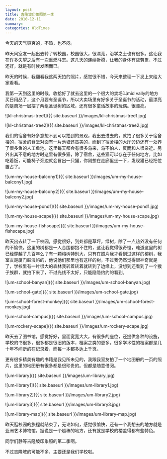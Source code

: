 ```yaml
---
layout: post
title: 吉隆坡印象照第一季
date: 2010-12-11
summary: 
categories: OldTimes
---
```


今天的天气爽爽的，不热，也不闷。

昨天同室友一起出去转了转校园，校园很大，很漂亮，治学之士也有很多。这让我在许多失望之后有一次重燃斗志。这几天的连续折腾，让我的身体有些劳累，不过还好，就是有时候发困而已。

昨天的时候，我翻看我这两天拍的照片，感觉很不错，今天来整理一下发上来给大家看看。

我第一天到这里的时候，收拾好了就去这里的一个很大的卖场叫mid vally的地方买日用品了，这个月要有圣诞节，所以大卖场里有好多关于圣诞节的活动，最漂亮的是商场一层摆了两组圣诞树的区域，还有很多童话故事的玩偶。很漂亮。

![kl-christmas-tree1]({{ site.baseurl }}/images/kl-christmas-tree1.jpg)

![kl-christmas-tree2]({{ site.baseurl }}/images/kl-christmas-tree2.jpg)


我们的宿舍有好多意想不到可以拍到的景观，我出去进去的，就拍了很多关于宿舍楼的，宿舍的食堂对面有一片池塘还蛮美的，而到了宿舍楼的大厅旁边还有一处养了很多鱼的人工鱼池。这里每天都会有很多鸟来，鸟不怕人，反而和人很亲近。另外出其不意的地方时这里有很多猫，除了宿舍，这些猫可以存在于任何地方，比如吃着饭，可能椅子旁边就会冒出一只猫，你刚想在走廊里坐一下，发现猫已经把位置占了。

![um-my-house-balcony1]({{ site.baseurl }}/images/um-my-house-balcony1.jpg)

![um-my-house-balcony2]({{ site.baseurl }}/images/um-my-house-balcony2.jpg)

![um-my-house-pond1]({{ site.baseurl }}/images/um-my-house-pond1.jpg)

![um-my-house-scape]({{ site.baseurl }}/images/um-my-house-scape.jpg)

![um-my-house-fishscape]({{ site.baseurl }}/images/um-my-house-fishscape.jpg)

昨天出去转了一下校园，感觉很好，到处都是草坪，绿树，除了一点热外没有任何的不愉快。这里的树都是一人合围都抱不住的，这让我觉得很奇怪，难道这里的树已经穿越了几百年么？有一颗榕树特别大，只有在照片我才看到过这样的榕树，我室友是厦门鼓浪屿的，他说他们那里也有这样的树，不过我仍然觉得很神奇就是了，学校里有一片很大的森林我转着转着就转到了边缘上，没想到还看到了一个猴子族群，就拍下来了，不过光线不太好，只能隐隐约约的看到。

![um-school-banyan]({{ site.baseurl }}/images/um-school-banyan.jpg)

![um-school-gate]({{ site.baseurl }}/images/um-school-gate.jpg)

![um-school-forest-monkey]({{ site.baseurl }}/images/um-school-forest-monkey.jpg)

![um-school-campus]({{ site.baseurl }}/images/um-school-campus.jpg)

![um-rockery-scape]({{ site.baseurl }}/images/um-rockery-scape.jpg)

昨天去了图书馆，感觉好好，里面宽宽大大，有很多的座位，还提供各种的设施，学校的书很多，很多都是很旧的版本，档案之类的更多，很多学术性的档案都是几十年不间断的在记录着，而每一本都多达上千页。

更有很多精美有趣的书籍是我见所未见的，我跟我室友拍了一个地图册的一页的照片，这里的地图册有很多都是很珍贵的。但都是随意借阅。

![um-library]({{ site.baseurl }}/images/um-library.jpg)

![um-library1]({{ site.baseurl }}/images/um-library1.jpg)

![um-library2]({{ site.baseurl }}/images/um-library2.jpg)

![um-library3]({{ site.baseurl }}/images/um-library3.jpg)

![um-library-map]({{ site.baseurl }}/images/um-library-map.jpg)

昨天逛校园的旅程就结束了，无论如何，感觉很愉快，还有一个我想去的地方就是亚洲艺术博物馆，据说是一个超棒的地方，还有就是学校的楼盖得都有些特色。

同学们静等吉隆坡印象照的第二季啊。

不过吉隆坡的可能不多，主要还是我们学校啦。
